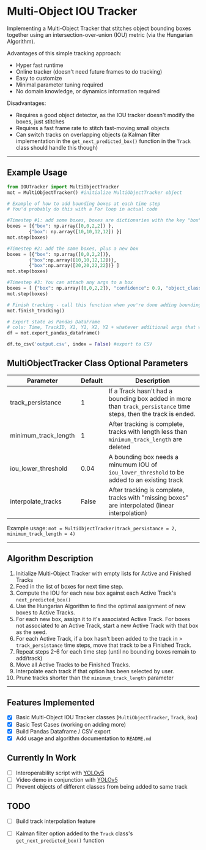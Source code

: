 # Multi-Object IOU Tracker

Implementing a Multi-Object Tracker that stitches object bounding boxes together using an intersection-over-union (IOU) metric (via the Hungarian Algorithm).

Advantages of this simple tracking approach:
- Hyper fast runtime
- Online tracker (doesn't need future frames to do tracking)
- Easy to customize
- Minimal parameter tuning required
- No domain knowledge, or dynamics information required

Disadvantages:
- Requires a good object detector, as the IOU tracker doesn't modify the boxes, just stitches
- Requires a fast frame rate to stitch fast-moving small objects
- Can switch tracks on overlapping objects (a Kalman filter implementation in the `get_next_predicted_box()` function in the `Track` class should handle this though)

---

## Example Usage

``` Python
from IOUTracker import MultiObjectTracker
mot = MultiObjectTracker() #initialize MultiObjectTracker object

# Example of how to add bounding boxes at each time step
# You'd probably do this with a For loop in actual code

#Timestep #1: add some boxes, boxes are dictionaries with the key "box" set to a numpy array containing X1,Y1,X2,Y2
boxes = [{"box": np.array([0,0,2,2]) }, 
        {"box": np.array([10,10,12,12]) }]
mot.step(boxes)

#Timestep #2: add the same boxes, plus a new box
boxes = [{"box": np.array([0,0,2,2])}, 
        {"box":np.array([10,10,12,12])},
        {"box":np.array([20,20,22,22])} ]
mot.step(boxes)

#Timestep #3: You can attach any args to a box
boxes = [ {"box": np.array([0,0,2,2]), "confidence": 0.9, "object_class": "car"} ]
mot.step(boxes)

# Finish tracking - call this function when you're done adding bounding boxes
mot.finish_tracking()

# Export state as Pandas DataFrame
# cols: Time, TrackID, X1, Y1, X2, Y2 + whatever additional args that were in the dicts above
df = mot.export_pandas_dataframe()

df.to_csv('output.csv', index = False) #export to CSV
```

## MultiObjectTracker Class Optional Parameters

| Parameter | Default | Description |
| --- | --- | --- |
| track_persistance | 1 | If a Track hasn't had a bounding box added in more than `track_persistance` time steps, then the track is ended. |
| minimum_track_length | 1 | After tracking is complete, tracks with length less than `minimum_track_length` are deleted |
| iou_lower_threshold | 0.04 | A bounding box needs a minumum IOU of `iou_lower_threshold` to be added to an existing track |
| interpolate_tracks | False | After tracking is complete, tracks with "missing boxes" are interpolated (linear interpolation) |

Example usage: `mot = MultiObjectTracker(track_persistance = 2, minimum_track_length = 4)`

---

## Algorithm Description

1. Initialize Multi-Object Tracker with empty lists for Active and Finished Tracks
1. Feed in the list of boxes for next time step.
1. Compute the IOU for each new box against each Active Track's `next_predicted_box()` 
1. Use the Hungarian Algorithm to find the optimal assignment of new boxes to Active Tracks.
1. For each new box, assign it to it's associated Active Track. For boxes not associated to an Active Track, start a new Active Track with that box as the seed.
1. For each Active Track, if a box hasn't been added to the track in > `track_persistance` time steps, move that track to be a Finished Track.
1. Repeat steps 2-6 for each time step (until no bounding boxes remain to add/track)
1. Move all Active Tracks to be Finished Tracks.
1. Interpolate each track if that option has been selected by user.
1. Prune tracks shorter than the `minimum_track_length` parameter 

---

## Features Implemented

- [x] Basic Multi-Object IOU Tracker classes (`MultiObjectTracker`, `Track`, `Box`)
- [x] Basic Test Cases (working on adding more)
- [x] Build Pandas Dataframe / CSV export
- [x] Add usage and algorithm documentation to `README.md`

## Currently In Work

- [ ] Interoperability script with [YOLOv5](https://github.com/ultralytics/yolov5)
- [ ] Video demo in conjunction with [YOLOv5](https://github.com/ultralytics/yolov5)
- [ ] Prevent objects of different classes from being added to same track

## TODO

- [ ] Build track interpolation feature
- [ ] Kalman filter option added to the `Track` class's `get_next_predicted_box()` function

